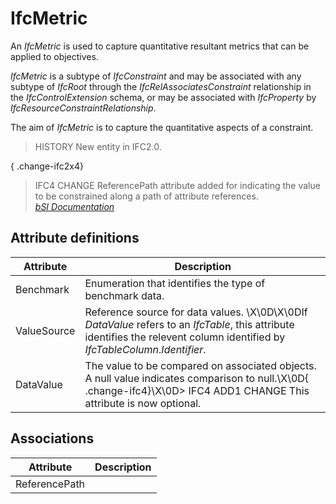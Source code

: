 IfcMetric
=========
An _IfcMetric_ is used to capture quantitative resultant metrics that can be
applied to objectives.  
  
_IfcMetric_ is a subtype of _IfcConstraint_ and may be associated with any
subtype of _IfcRoot_ through the _IfcRelAssociatesConstraint_ relationship in
the _IfcControlExtension_ schema, or may be associated with _IfcProperty_ by
_IfcResourceConstraintRelationship_.  
  
The aim of _IfcMetric_ is to capture the quantitative aspects of a constraint.  
  
> HISTORY  New entity in IFC2.0.  
  
{ .change-ifc2x4}  
> IFC4 CHANGE  ReferencePath attribute added for indicating the value to be
> constrained along a path of attribute references.  
[ _bSI
Documentation_](https://standards.buildingsmart.org/IFC/DEV/IFC4_2/FINAL/HTML/schema/ifcconstraintresource/lexical/ifcmetric.htm)


Attribute definitions
---------------------
| Attribute   | Description                                                                                                                                                                    |
|-------------|--------------------------------------------------------------------------------------------------------------------------------------------------------------------------------|
| Benchmark   | Enumeration that identifies the type of benchmark data.                                                                                                                        |
| ValueSource | Reference source for data values. \X\0D\X\0DIf _DataValue_ refers to an _IfcTable_, this attribute identifies the relevent column identified by _IfcTableColumn_._Identifier_. |
| DataValue   | The value to be compared on associated objects. A null value indicates comparison to null.\X\0D{ .change-ifc4}\X\0D> IFC4 ADD1 CHANGE  This attribute is now optional.         |

Associations
------------
| Attribute     | Description   |
|---------------|---------------|
| ReferencePath |               |

